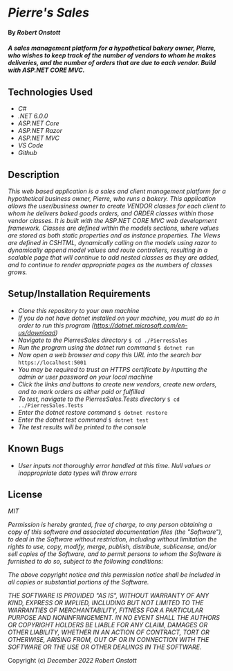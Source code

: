 # _Pierre's Sales_

#### By _**Robert Onstott**_

#### _A sales management platform for a hypothetical bakery owner, Pierre, who wishes to keep track of the number of vendors to whom he makes deliveries, and the number of orders that are due to each vendor. Build with ASP.NET CORE MVC._

## Technologies Used

* _C#_
* _.NET 6.0.0_
* _ASP.NET Core_
* _ASP.NET Razor_
* _ASP.NET MVC_
* _VS Code_
* _Github_


## Description

_This web based application is a sales and client management platform for a hypothetical business owner, Pierre, who runs a bakery. This application allows the user/business owner to create VENDOR classes for each client to whom he delivers baked goods orders, and ORDER classes within those vendor classes. It is built with the ASP.NET CORE MVC web development framework. Classes are defined within the models sections, where values are stored as both static properties and as instance properties. The Views are defined in CSHTML, dynamically calling on the models using razor to dynamically append model values and route controllers, resulting in a scalable page that will continue to add nested classes as they are added, and to continue to render appropriate pages as the numbers of classes grows._

## Setup/Installation Requirements

* _Clone this repository to your own machine_
* _If you do not have dotnet installed on your machine, you must do so in order to run this program (https://dotnet.microsoft.com/en-us/download)_
* _Navigate to the PierresSales directory_
  `$ cd ./PierresSales`
* _Run the program using the dotnet run command_
  `$ dotnet run`
* _Now open a web browser and copy this URL into the search bar_
  `https://localhost:5001`
* _You may be required to trust an HTTPS certificate by inputting the admin or user password on your local machine_
* _Click the links and buttons to create new vendors, create new orders, and to mark orders as either paid or fulfilled_
* _To test, navigate to the PierresSales.Tests directory_
  `$ cd ../PierresSales.Tests`
* _Enter the dotnet restore command_
   `$ dotnet restore`
* _Enter the dotnet test command_
    `$ dotnet test`
* _The test results will be printed to the console_

## Known Bugs

* _User inputs not thoroughly error handled at this time. Null values or inappropriate data types will throw errors_

## License

_MIT_

_Permission is hereby granted, free of charge, to any person obtaining a copy of this software and associated documentation files (the "Software"), to deal in the Software without restriction, including without limitation the rights to use, copy, modify, merge, publish, distribute, sublicense, and/or sell copies of the Software, and to permit persons to whom the Software is furnished to do so, subject to the following conditions:_

_The above copyright notice and this permission notice shall be included in all copies or substantial portions of the Software._

_THE SOFTWARE IS PROVIDED "AS IS", WITHOUT WARRANTY OF ANY KIND, EXPRESS OR IMPLIED, INCLUDING BUT NOT LIMITED TO THE WARRANTIES OF MERCHANTABILITY, FITNESS FOR A PARTICULAR PURPOSE AND NONINFRINGEMENT. IN NO EVENT SHALL THE AUTHORS OR COPYRIGHT HOLDERS BE LIABLE FOR ANY CLAIM, DAMAGES OR OTHER LIABILITY, WHETHER IN AN ACTION OF CONTRACT, TORT OR OTHERWISE, ARISING FROM, OUT OF OR IN CONNECTION WITH THE SOFTWARE OR THE USE OR OTHER DEALINGS IN THE SOFTWARE._

Copyright (c) _December 2022_ _Robert Onstott_
